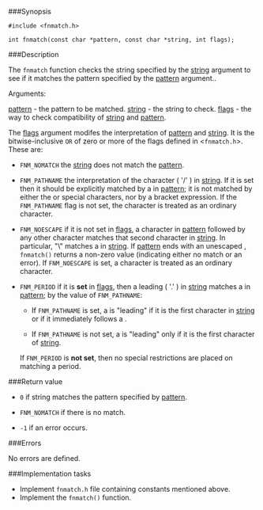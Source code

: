 ###Synopsis

`#include <fnmatch.h>`

`int fnmatch(const char *pattern, const char *string, int flags);`

###Description

The `fnmatch` function  checks the string specified by the <u>string</u> argument to see if it matches the pattern specified by the <u>pattern</u> argument..

Arguments:

<u>pattern</u> - the pattern to be matched.
<u>string</u> - the string to check.
<u>flags</u> - the way to check compatibility of <u>string</u> and <u>pattern</u>.

The <u>flags</u> argument modifes the interpretation of <u>pattern</u> and <u>string</u>. It is the bitwise-inclusive `OR` of zero or more of the flags defined in <`fnmatch.h`>. These are:
 
 * `FNM_NOMATCH` the <u>string</u> does not match the <u>pattern</u>.
 
 * `FNM_PATHNAME` the interpretation of the <slash> character ( '/' ) in <u>string</u>. If it is set then it should be explicitly matched by a <slash> in <u>pattern</u>; it is not matched by either the <asterisk> or <question-mark> special characters, nor by a bracket expression. If the `FNM_PATHNAME` flag is not set, the <slash> character is treated as an ordinary character.

 * `FNM_NOESCAPE` if it is not set in <u>flags</u>, a <backslash> character in <u>pattern</u> followed by any other character matches that second character in <u>string</u>. In particular, "\\" matches a <backslash> in <u>string</u>. If <u>pattern</u> ends with an unescaped <backslash>, `fnmatch()` returns a non-zero value (indicating either no match or an error). If `FNM_NOESCAPE` is set, a <backslash> character is treated as an ordinary character.

 * `FNM_PERIOD` if it is <b>set</b> in <u>flags</u>, then a leading <period> ( '.' ) in <u>string</u> matches a <period> in <u>pattern</u>; by the value of `FNM_PATHNAME`:

     - If `FNM_PATHNAME` is set, a <period> is "leading" if it is the first character in <u>string</u> or if it immediately follows a <slash>.

     - If `FNM_PATHNAME` is not set, a <period> is "leading" only if it is the first character of <u>string</u>.

    If `FNM_PERIOD` is <b>not set</b>, then no special restrictions are placed on matching a period.

###Return value

 * `0` if string matches the pattern specified by <u>pattern</u>.

 * `FNM_NOMATCH` if there is no match. 

 * `-1` if an error occurs.
    
###Errors

No errors are defined.

###Implementation tasks

 * Implement `fnmatch.h` file containing constants mentioned above.
 * Implement the `fnmatch()` function.
 
